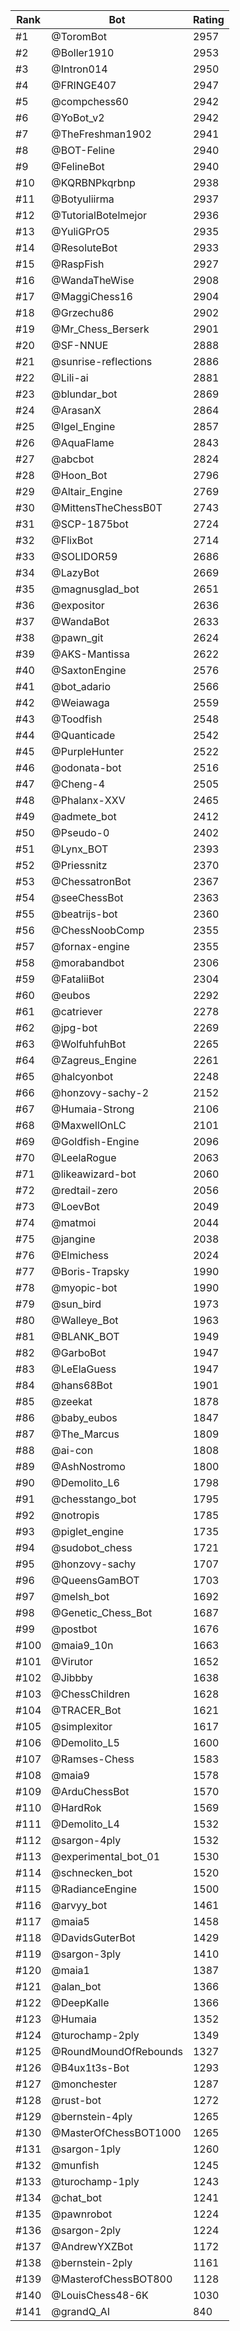Rank|Bot|Rating
---|---|---
#1|@ToromBot|2957
#2|@Boller1910|2953
#3|@Intron014|2950
#4|@FRINGE407|2947
#5|@compchess60|2942
#6|@YoBot_v2|2942
#7|@TheFreshman1902|2941
#8|@BOT-Feline|2940
#9|@FelineBot|2940
#10|@KQRBNPkqrbnp|2938
#11|@Botyuliirma|2937
#12|@TutorialBotelmejor|2936
#13|@YuliGPrO5|2935
#14|@ResoluteBot|2933
#15|@RaspFish|2927
#16|@WandaTheWise|2908
#17|@MaggiChess16|2904
#18|@Grzechu86|2902
#19|@Mr_Chess_Berserk|2901
#20|@SF-NNUE|2888
#21|@sunrise-reflections|2886
#22|@Lili-ai|2881
#23|@blundar_bot|2869
#24|@ArasanX|2864
#25|@Igel_Engine|2857
#26|@AquaFlame|2843
#27|@abcbot|2824
#28|@Hoon_Bot|2796
#29|@Altair_Engine|2769
#30|@MittensTheChessB0T|2743
#31|@SCP-1875bot|2724
#32|@FlixBot|2714
#33|@SOLIDOR59|2686
#34|@LazyBot|2669
#35|@magnusglad_bot|2651
#36|@expositor|2636
#37|@WandaBot|2633
#38|@pawn_git|2624
#39|@AKS-Mantissa|2622
#40|@SaxtonEngine|2576
#41|@bot_adario|2566
#42|@Weiawaga|2559
#43|@Toodfish|2548
#44|@Quanticade|2542
#45|@PurpleHunter|2522
#46|@odonata-bot|2516
#47|@Cheng-4|2505
#48|@Phalanx-XXV|2465
#49|@admete_bot|2412
#50|@Pseudo-0|2402
#51|@Lynx_BOT|2393
#52|@Priessnitz|2370
#53|@ChessatronBot|2367
#54|@seeChessBot|2363
#55|@beatrijs-bot|2360
#56|@ChessNoobComp|2355
#57|@fornax-engine|2355
#58|@morabandbot|2306
#59|@FataliiBot|2304
#60|@eubos|2292
#61|@catriever|2278
#62|@jpg-bot|2269
#63|@WolfuhfuhBot|2265
#64|@Zagreus_Engine|2261
#65|@halcyonbot|2248
#66|@honzovy-sachy-2|2152
#67|@Humaia-Strong|2106
#68|@MaxwellOnLC|2101
#69|@Goldfish-Engine|2096
#70|@LeelaRogue|2063
#71|@likeawizard-bot|2060
#72|@redtail-zero|2056
#73|@LoevBot|2049
#74|@matmoi|2044
#75|@jangine|2038
#76|@Elmichess|2024
#77|@Boris-Trapsky|1990
#78|@myopic-bot|1990
#79|@sun_bird|1973
#80|@Walleye_Bot|1963
#81|@BLANK_BOT|1949
#82|@GarboBot|1947
#83|@LeElaGuess|1947
#84|@hans68Bot|1901
#85|@zeekat|1878
#86|@baby_eubos|1847
#87|@The_Marcus|1809
#88|@ai-con|1808
#89|@AshNostromo|1800
#90|@Demolito_L6|1798
#91|@chesstango_bot|1795
#92|@notropis|1785
#93|@piglet_engine|1735
#94|@sudobot_chess|1721
#95|@honzovy-sachy|1707
#96|@QueensGamBOT|1703
#97|@melsh_bot|1692
#98|@Genetic_Chess_Bot|1687
#99|@postbot|1676
#100|@maia9_10n|1663
#101|@Virutor|1652
#102|@Jibbby|1638
#103|@ChessChildren|1628
#104|@TRACER_Bot|1621
#105|@simplexitor|1617
#106|@Demolito_L5|1600
#107|@Ramses-Chess|1583
#108|@maia9|1578
#109|@ArduChessBot|1570
#110|@HardRok|1569
#111|@Demolito_L4|1532
#112|@sargon-4ply|1532
#113|@experimental_bot_01|1530
#114|@schnecken_bot|1520
#115|@RadianceEngine|1500
#116|@arvyy_bot|1461
#117|@maia5|1458
#118|@DavidsGuterBot|1429
#119|@sargon-3ply|1410
#120|@maia1|1387
#121|@alan_bot|1366
#122|@DeepKalle|1366
#123|@Humaia|1352
#124|@turochamp-2ply|1349
#125|@RoundMoundOfRebounds|1327
#126|@B4ux1t3s-Bot|1293
#127|@monchester|1287
#128|@rust-bot|1272
#129|@bernstein-4ply|1265
#130|@MasterOfChessBOT1000|1265
#131|@sargon-1ply|1260
#132|@munfish|1245
#133|@turochamp-1ply|1243
#134|@chat_bot|1241
#135|@pawnrobot|1224
#136|@sargon-2ply|1224
#137|@AndrewYXZBot|1172
#138|@bernstein-2ply|1161
#139|@MasterofChessBOT800|1128
#140|@LouisChess48-6K|1030
#141|@grandQ_AI|840
